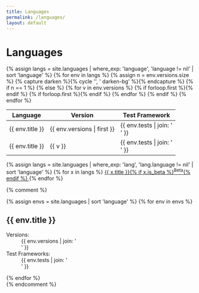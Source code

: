 ```yaml
---
title: Languages
permalink: /languages/
layout: default
---
```


<h1 class="f3 lh-title">Languages</h1>

<table class="center w-80 collapse">
  <thead>
    <tr class="lh-title tl">
      <th class="pl2">Language</th>
      <th class="pl2">Version</th>
      <th class="pl2">Test Framework</th>
    </tr>
  </thead>

  <tbody>
  {% assign langs = site.languages | where_exp: 'language', 'language != nil' | sort 'language' %}
  {% for env in langs %}
    {% assign n = env.versions.size %}
    {% capture darken %}{% cycle '', ' darken-bg' %}{% endcapture %}
    {% if n == 1 %}
      <tr class="lh-copy">
        <td class="pl2{{ darken }}">{{ env.title }}</td>
        <td class="pl2{{ darken }}">{{ env.versions | first }}</td>
        <td class="pl2{{ darken }}">{{ env.tests | join: '<br>' }}</td>
      </tr>
    {% else %}
      {% for v in env.versions %}
      <tr class="lh-copy">
        {% if forloop.first %}<td class="pl2{{ darken }}" rowspan="{{ n }}">{{ env.title }}</td>{% endif %}
        <td class="pl2{{ darken }}">{{ v }}</td>
        {% if forloop.first %}<td class="pl2{{ darken }}" rowspan="{{ n }}">{{ env.tests | join: '<br>' }}</td>{% endif %}
      </tr>
      {% endfor %}
    {% endif %}
  {% endfor %}
  </tbody>
</table>



<footer class="pv4 ph2">
  {% assign langs = site.languages | where_exp: 'lang', 'lang.language != nil' | sort 'language' %}
  {% for x in langs %}
    <a class="no-underline near-white bg-animate bg-near-black hover-bg-gray inline-flex items-center ma2 tc br2 pa2"
      href="{{ x.url | remove: '/index' | relative_url }}"
      title="{{ x.title }}">
    <i class="pl1 icon-lang-{{ x.language }}"></i>
    <span class="f6 ml3 pr2">{{ x.title }}</span>{% if x.is_beta %}<sup class="dark-gray">Beta</sup>{% endif %}
    </a>
  {% endfor %}
</footer>


{% comment %}
<div class="flex flex-wrap ph2-l">
  {% assign envs = site.languages | sort 'language' %}
  {% for env in envs %}
  <div class="flex w-100 w-50-m w-25-l ph4">
    <h2 class="f6 self-center"><i class="pl1 icon-lang-{{ env.language }}"></i><span class="ml3">{{ env.title }}</span></h2>
    <div>
    <dl>
    <dt>Versions:</dt>
    <dd>{{ env.versions | join: '<br>' }}</dd>
    <dt>Test Frameworks:</dt>
    <dd>{{ env.tests | join: '<br>' }}</dd>
    </dl>
    </div>
  </div>
  {% endfor %}
</div>
{% endcomment %}

